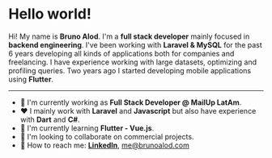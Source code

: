 # Hello world!

Hi! My name is **Bruno Alod**. I'm a **full stack developer** mainly focused in **backend engineering**. I've been working with **Laravel & MySQL** for the past 6 years developing all kinds of applications both for companies and freelancing. I have experience working with large datasets, optimizing and profiling queries. Two years ago I started developing mobile applications using **Flutter**.

---
- 🔭 I'm currently working as **Full Stack Developer @ MailUp LatAm**.
- ❤ I mainly work with **Laravel** and **Javascript** but also have experience with **Dart** and **C#**.
- 🌱 I'm currently learning **Flutter - Vue.js**.
- 👯 I'm looking to collaborate on commercial projects.
- 💬 How to reach me: **[LinkedIn](https://www.linkedin.com/in/bruno-alod/)**, me@brunoalod.com
